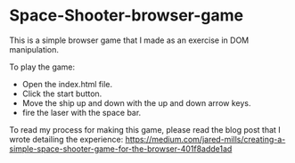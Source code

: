# Space-Shooter-browser-game

This is a simple browser game that I made as an exercise in DOM manipulation.

To play the game:
  - Open the index.html file.
  - Click the start button.
  - Move the ship up and down with the up and down arrow keys.
  - fire the laser with the space bar.

  To read my process for making this game, please read the blog post that I wrote detailing the experience:
  https://medium.com/jared-mills/creating-a-simple-space-shooter-game-for-the-browser-401f8adde1ad
